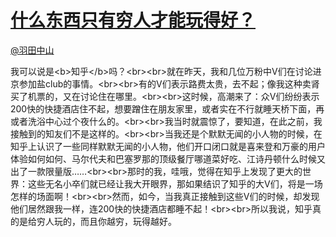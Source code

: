 
#  [什么东西只有穷人才能玩得好？](https://zhihu.com/questions/29417695)



[@羽田中山](https://zhihu.com/people/581a8bc7a235d6c09fb2a348b4f3e607)

我可以说是&lt;b&gt;知乎&lt;/b&gt;吗？&lt;br&gt;&lt;br&gt;就在昨天，我和几位万粉中V们在讨论进京参加盐club的事情。&lt;br&gt;&lt;br&gt;有的V们表示路费太贵，去不起；像我这种卖肾买了机票的，又在讨论住在哪里。&lt;br&gt;&lt;br&gt;这时候，高潮来了：众V们纷纷表示200快的快捷酒店住不起，想要蹭住在朋友家里，或者实在不行就睡天桥下面，再或者洗浴中心过个夜什么的。&lt;br&gt;&lt;br&gt;我当时就震惊了，要知道，在此之前，我接触到的知友们不是这样的。&lt;br&gt;&lt;br&gt;当我还是个默默无闻的小人物的时候，在知乎上认识了一些同样默默无闻的小人物，他们开口闭口就是喜来登和万豪的用户体验如何如何、马尔代夫和巴塞罗那的顶级餐厅哪道菜好吃、江诗丹顿什么时候又出了一款限量版……&lt;br&gt;&lt;br&gt;那时的我，哇哦，觉得在知乎上发现了更大的世界：这些无名小卒们就已经让我大开眼界，那如果结识了知乎的大V们，将是一场怎样的场面啊！&lt;br&gt;&lt;br&gt;然而，如今，当我真正接触到这些V们的时候，却发现他们居然跟我一样，连200快的快捷酒店都睡不起！&lt;br&gt;&lt;br&gt;所以我说，知乎真的是给穷人玩的，而且你越穷，玩得越好。